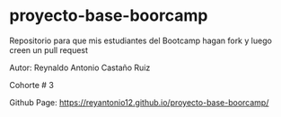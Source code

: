 # proyecto-base-boorcamp
Repositorio para que mis estudiantes del Bootcamp hagan fork y luego creen un pull request

Autor: Reynaldo Antonio Castaño Ruiz

Cohorte # 3

Github Page: https://reyantonio12.github.io/proyecto-base-boorcamp/
